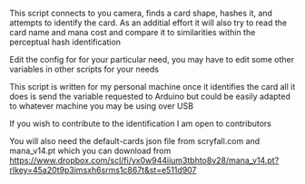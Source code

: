 This script connects to you camera, finds a card shape, hashes it, and attempts to identify the card.
As an additial effort it will also try to read the card name and mana cost and compare it to similarities within the perceptual hash identification

Edit the config for for your particular need, you may have to edit some other variables in other scripts for your needs

This script is written for my personal machine once it identifies the card all it does is send the variable requested to Arduino but could be easily adapted to whatever machine you may be using over USB

If you wish to contribute to the identification I am open to contributors

You will also need the default-cards json file from scryfall.com and mana_v14.pt which you can download from https://www.dropbox.com/scl/fi/yx0w944iium3tbhto8v28/mana_v14.pt?rlkey=45a20t9p3imsxh6srms1c867t&st=e511d907
